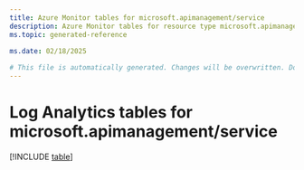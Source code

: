 ```yaml
---
title: Azure Monitor tables for microsoft.apimanagement/service
description: Azure Monitor tables for resource type microsoft.apimanagement/service
ms.topic: generated-reference
   
ms.date: 02/18/2025

# This file is automatically generated. Changes will be overwritten. Do not change this file directly.
---
```


# Log Analytics tables for microsoft.apimanagement/service  

[!INCLUDE [table](~/reusable-content/ce-skilling/azure/includes/azure-monitor/reference/tables/microsoft-apimanagement_service-include.md)]

